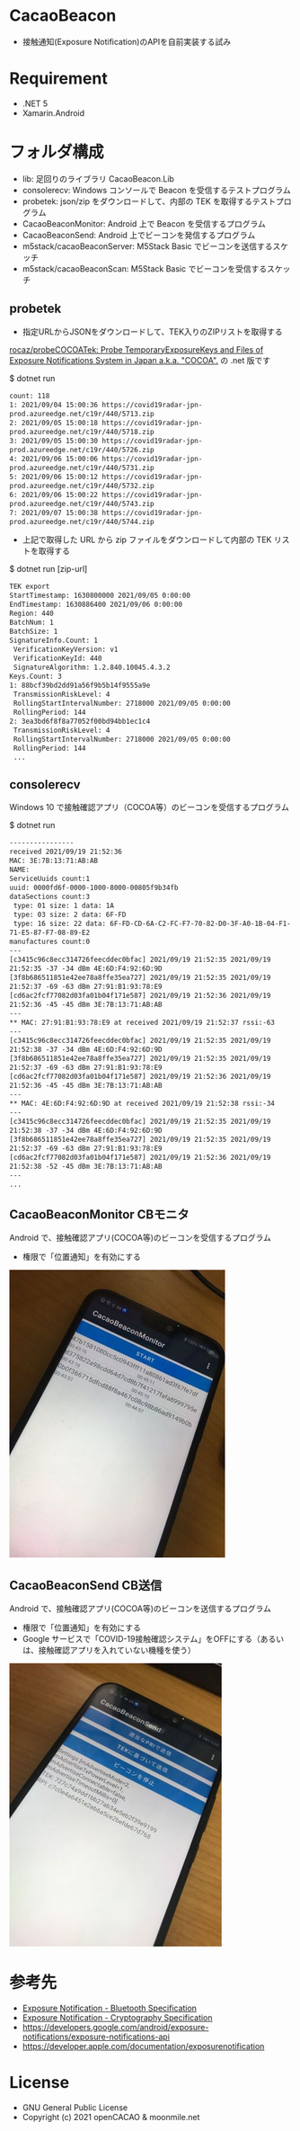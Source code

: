 # CacaoBeacon

- 接触通知(Exposure Notification)のAPIを自前実装する試み

# Requirement
 
- .NET 5
- Xamarin.Android


# フォルダ構成

- lib: 足回りのライブラリ CacaoBeacon.Lib
- consolerecv: Windows コンソールで Beacon を受信するテストプログラム
- probetek: json/zip をダウンロードして、内部の TEK を取得するテストプログラム
- CacaoBeaconMonitor: Android 上で Beacon を受信するプログラム
- CacaoBeaconSend: Android 上でビーコンを発信するプログラム
- m5stack/cacaoBeaconServer: M5Stack Basic でビーコンを送信するスケッチ
- m5stack/cacaoBeaconScan: M5Stack Basic でビーコンを受信するスケッチ

## probetek

- 指定URLからJSONをダウンロードして、TEK入りのZIPリストを取得する

[rocaz/probeCOCOATek: Probe TemporaryExposureKeys and Files of Exposure Notifications System in Japan a\.k\.a\. "COCOA"\.](https://github.com/rocaz/probeCOCOATek) の .net 版です

$ dotnet run 

```
count: 118
1: 2021/09/04 15:00:36 https://covid19radar-jpn-prod.azureedge.net/c19r/440/5713.zip
2: 2021/09/05 15:00:18 https://covid19radar-jpn-prod.azureedge.net/c19r/440/5718.zip
3: 2021/09/05 15:00:30 https://covid19radar-jpn-prod.azureedge.net/c19r/440/5726.zip
4: 2021/09/06 15:00:06 https://covid19radar-jpn-prod.azureedge.net/c19r/440/5731.zip
5: 2021/09/06 15:00:12 https://covid19radar-jpn-prod.azureedge.net/c19r/440/5732.zip
6: 2021/09/06 15:00:22 https://covid19radar-jpn-prod.azureedge.net/c19r/440/5743.zip
7: 2021/09/07 15:00:38 https://covid19radar-jpn-prod.azureedge.net/c19r/440/5744.zip
```

- 上記で取得した URL から zip ファイルをダウンロードして内部の TEK リストを取得する

$ dotnet run [zip-url]

```
TEK export
StartTimestamp: 1630800000 2021/09/05 0:00:00
EndTimestamp: 1630886400 2021/09/06 0:00:00
Region: 440
BatchNum: 1
BatchSize: 1
SignatureInfo.Count: 1
 VerificationKeyVersion: v1
 VerificationKeyId: 440
 SignatureAlgorithm: 1.2.840.10045.4.3.2
Keys.Count: 3
1: 88bcf39bd2dd91a56f9b5b14f9555a9e
 TransmissionRiskLevel: 4
 RollingStartIntervalNumber: 2718000 2021/09/05 0:00:00
 RollingPeriod: 144
2: 3ea3bd6f8f8a77052f00bd94bb1ec1c4
 TransmissionRiskLevel: 4
 RollingStartIntervalNumber: 2718000 2021/09/05 0:00:00
 RollingPeriod: 144
 ...
 ```

## consolerecv

Windows 10 で接触確認アプリ（COCOA等）のビーコンを受信するプログラム

$ dotnet run 

```
----------------
received 2021/09/19 21:52:36
MAC: 3E:7B:13:71:AB:AB
NAME:
ServiceUuids count:1
uuid: 0000fd6f-0000-1000-8000-00805f9b34fb
dataSections count:3
 type: 01 size: 1 data: 1A
 type: 03 size: 2 data: 6F-FD
 type: 16 size: 22 data: 6F-FD-CD-6A-C2-FC-F7-70-82-D0-3F-A0-1B-04-F1-71-E5-87-F7-08-89-E2
manufactures count:0
---
[c3415c96c8ecc314726feecddec0bfac] 2021/09/19 21:52:35 2021/09/19 21:52:35 -37 -34 dBm 4E:6D:F4:92:6D:9D
[3f8b686511851e42ee78a8ffe35ea727] 2021/09/19 21:52:35 2021/09/19 21:52:37 -69 -63 dBm 27:91:B1:93:78:E9
[cd6ac2fcf77082d03fa01b04f171e587] 2021/09/19 21:52:36 2021/09/19 21:52:36 -45 -45 dBm 3E:7B:13:71:AB:AB
---
** MAC: 27:91:B1:93:78:E9 at received 2021/09/19 21:52:37 rssi:-63
---
[c3415c96c8ecc314726feecddec0bfac] 2021/09/19 21:52:35 2021/09/19 21:52:38 -37 -34 dBm 4E:6D:F4:92:6D:9D
[3f8b686511851e42ee78a8ffe35ea727] 2021/09/19 21:52:35 2021/09/19 21:52:37 -69 -63 dBm 27:91:B1:93:78:E9
[cd6ac2fcf77082d03fa01b04f171e587] 2021/09/19 21:52:36 2021/09/19 21:52:36 -45 -45 dBm 3E:7B:13:71:AB:AB
---
** MAC: 4E:6D:F4:92:6D:9D at received 2021/09/19 21:52:38 rssi:-34
---
[c3415c96c8ecc314726feecddec0bfac] 2021/09/19 21:52:35 2021/09/19 21:52:38 -37 -34 dBm 4E:6D:F4:92:6D:9D
[3f8b686511851e42ee78a8ffe35ea727] 2021/09/19 21:52:35 2021/09/19 21:52:37 -69 -63 dBm 27:91:B1:93:78:E9
[cd6ac2fcf77082d03fa01b04f171e587] 2021/09/19 21:52:36 2021/09/19 21:52:38 -52 -45 dBm 3E:7B:13:71:AB:AB
---
...
```

## CacaoBeaconMonitor CBモニタ

Android で、接触確認アプリ(COCOA等)のビーコンを受信するプログラム

- 権限で「位置通知」を有効にする

![](doc/images/cbmonitor.jpg)

## CacaoBeaconSend CB送信

Android で、接触確認アプリ(COCOA等)のビーコンを送信するプログラム

- 権限で「位置通知」を有効にする
- Google サービスで「COVID-19接触確認システム」をOFFにする（あるいは、接触確認アプリを入れていない機種を使う）

![](doc/images/cbsend.jpg)

# 参考先

- [Exposure Notification - Bluetooth Specification](https://covid19-static.cdn-apple.com/applications/covid19/current/static/contact-tracing/pdf/ExposureNotification-BluetoothSpecificationv1.2.pdf)
- [Exposure Notification - Cryptography Specification](https://covid19-static.cdn-apple.com/applications/covid19/current/static/contact-tracing/pdf/ExposureNotification-CryptographySpecificationv1.2.pdf)
- https://developers.google.com/android/exposure-notifications/exposure-notifications-api
- https://developer.apple.com/documentation/exposurenotification


# License

- GNU General Public License
- Copyright (c) 2021 openCACAO & moonmile.net
